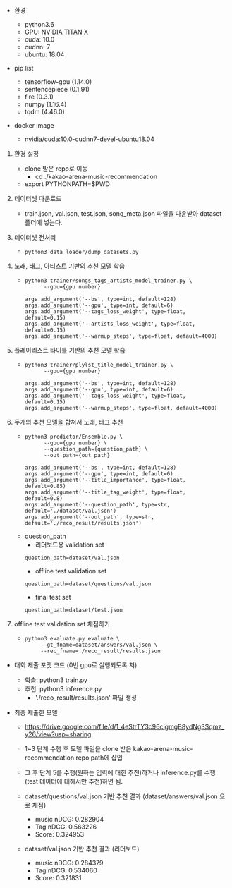 * 환경
    * python3.6
    * GPU: NVIDIA TITAN X
    * cuda: 10.0
    * cudnn: 7
    * ubuntu: 18.04
    
* pip list
    * tensorflow-gpu (1.14.0)
    * sentencepiece (0.1.91)
    * fire (0.3.1)
    * numpy (1.16.4)
    * tqdm (4.46.0)
    
* docker image
    * nvidia/cuda:10.0-cudnn7-devel-ubuntu18.04
    
1. 환경 설정
    *   clone 받은 repo로 이동
        * cd ./kakao-arena-music-recommendation
    *   export PYTHONPATH=$PWD
    
2. 데이터셋 다운로드
    *   train.json, val.json, test.json, song_meta.json 파일을 다운받아 dataset 폴더에 넣는다.
    
3. 데이터셋 전처리
    *     python3 data_loader/dump_datasets.py

4. 노래, 태그, 아티스트 기반의 추천 모델 학습
    *     python3 trainer/songs_tags_artists_model_trainer.py \
                --gpu={gpu number}
        ```
        args.add_argument('--bs', type=int, default=128)
        args.add_argument('--gpu', type=int, default=6)
        args.add_argument('--tags_loss_weight', type=float, default=0.15)
        args.add_argument('--artists_loss_weight', type=float, default=0.15)
        args.add_argument('--warmup_steps', type=float, default=4000)
        ```

4. 플레이리스트 타이틀 기반의 추천 모델 학습
    *     python3 trainer/plylst_title_model_trainer.py \
                --gpu={gpu number}
        ```
        args.add_argument('--bs', type=int, default=128)
        args.add_argument('--gpu', type=int, default=6)
        args.add_argument('--tags_loss_weight', type=float, default=0.15)
        args.add_argument('--warmup_steps', type=float, default=4000)
        ```

5. 두개의 추천 모델을 합쳐서 노래, 태그 추천
    *     python3 predictor/Ensemble.py \
                --gpu={gpu number} \
                --question_path={question_path} \
                --out_path={out_path}
        ```
        args.add_argument('--bs', type=int, default=128)
        args.add_argument('--gpu', type=int, default=6)
        args.add_argument('--title_importance', type=float, default=0.85)
        args.add_argument('--title_tag_weight', type=float, default=0.8)
        args.add_argument('--question_path', type=str, default='./dataset/val.json')
        args.add_argument('--out_path', type=str, default='./reco_result/results.json')
        ```
    * question_path
        *   리더보드용 validation set
        ```
        question_path=dataset/val.json
        ```
        *   offline test validation set 
        ```
        question_path=dataset/questions/val.json
        ```
        *   final test set
        ```
        question_path=dataset/test.json    
        ```
        
6. offline test validation set 채점하기
    *     python3 evaluate.py evaluate \
               --gt_fname=dataset/answers/val.json \
               --rec_fname=./reco_result/results.json    
    
* 대회 제출 포맷 코드 (0번 gpu로 실행되도록 처)
    * 학습: python3 train.py
    * 추천: python3 inference.py
        * './reco_result/results.json' 파일 생성 
        
        
* 최종 제출한 모델
    * https://drive.google.com/file/d/1_4eStrTY3c96cigmgB8ydNg3Sqmz_y26/view?usp=sharing
    * 1~3 단계 수행 후 모델 파일을 clone 받은 kakao-arena-music-recommendation repo path에 삽입
    * 그 후 단계 5를 수행(원하는 입력에 대한 추천)하거나 inference.py를 수행(test 데이터에 대해서만 추천)하면 됨.
    
    * dataset/questions/val.json 기반 추천 결과 (dataset/answers/val.json 으로 채점)
        * music nDCG: 0.282904
        * Tag nDCG: 0.563226
        * Score: 0.324953    
    * dataset/val.json 기반 추천 결과 (리더보드)
        * music nDCG: 0.284379
        * Tag nDCG: 0.534060
        * Score: 0.321831
        